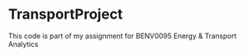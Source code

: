 # TransportProject
This code is part of my assignment for BENV0095 Energy &amp; Transport Analytics
